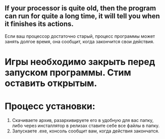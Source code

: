 If your processor is quite old, then the program can run for quite a long time, it will tell you when it finishes its actions.
-
Если ваш процессор достаточно старый, процесс программы может занять долгое время, она сообщит, когда закончится свои действия.

# Игры необходимо закрыть перед запуском программы. Стим оставить открытым.

# Процесс установки:
1. Скачиваете архив, разархивируете его в удобную для вас папку, либо через инсталлятор в релизах ставите себе все файлы в папку. 
2. Запускаете .exe, консоль сообщит вам, когда действия закончатся.

